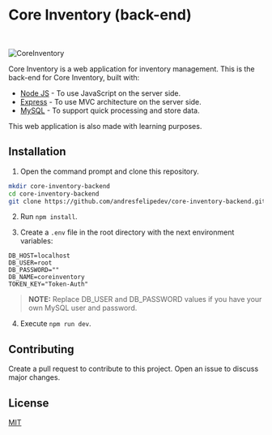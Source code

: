 # Core Inventory (back-end)

<br/>

![CoreInventory](https://raw.githubusercontent.com/andresfelipedev/core-inventory-frontend/570554c0aceefdc50d100b8eaac0928ea5248829/src/assets/images/core-inventory-logo.svg)

Core Inventory is a web application for inventory management. This is the back-end for Core Inventory, built with:

* [Node JS](https://nodejs.org/en/) - To use JavaScript on the server side.
* [Express](https://expressjs.com) - To use MVC architecture on the server side.
* [MySQL](https://www.mysql.com) - To support quick processing and store data.

This web application is also made with learning purposes.

## Installation

1. Open the command prompt and clone this repository.
```bash
mkdir core-inventory-backend
cd core-inventory-backend
git clone https://github.com/andresfelipedev/core-inventory-backend.git
```

2. Run `npm install`.

3. Create a `.env` file in the root directory with the next environment variables:
```
DB_HOST=localhost
DB_USER=root
DB_PASSWORD=""
DB_NAME=coreinventory
TOKEN_KEY="Token-Auth"
```

> **NOTE:** Replace DB_USER and DB_PASSWORD values if you have your own MySQL user and password.

4. Execute `npm run dev`.

## Contributing

Create a pull request to contribute to this project. Open an issue to discuss major changes.

## License

[MIT](https://choosealicense.com/licenses/mit/)